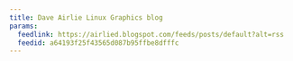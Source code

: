 ```yaml
---
title: Dave Airlie Linux Graphics blog
params:
  feedlink: https://airlied.blogspot.com/feeds/posts/default?alt=rss
  feedid: a64193f25f43565d087b95ffbe8dfffc
---
```

